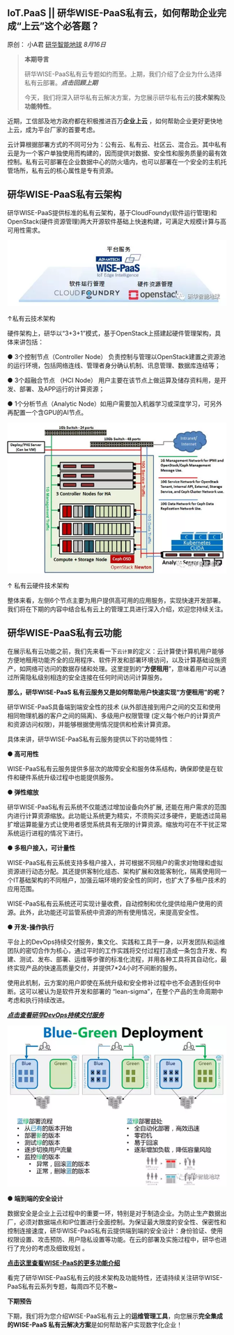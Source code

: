 ## IoT.PaaS || 研华WISE-PaaS私有云，如何帮助企业完成“上云”这个必答题？

原创： 小A君 [研华智能地球](javascript:void(0);) *8月16日*

> **本期导言**
>
> 研华WISE-PaaS私有云专题如约而至。上期，我们介绍了企业为什么选择私有云部署。***点击回顾上期***
>
> 今天，我们将深入研华私有云解决方案，为您展示研华私有云的**技术架构**及**功能特性**。



近期，工信部及地方政府都在积极推进百万**企业上云** ，如何帮助企业更好更快地上云，成为平台厂家的首要考虑。

云计算根据部署方式的不同可分为：公有云、私有云、社区云、混合云。其中私有云是为一个客户单独使用而构建的，因而提供对数据、安全性和服务质量的最有效控制。私有云可部署在企业数据中心的防火墙内，也可以部署在一个安全的主机托管场所，私有云的核心属性是专有资源。

## **研华WISE-PaaS私有云架构**

研华WISE-PaaS提供标准的私有云架构，基于CloudFoundy(软件运行管理)和OpenStack(硬件资源管理)两大开源软件基础上快速构建，可满足大规模计算与高可用性需求。

![img](assets/640-1542253445351)

↑私有云技术架构



硬件架构上，研华以“3+3+1”模式，基于OpenStack上搭建起硬件管理架构，具体来讲包括：

● 3个控制节点（Controller Node）  负责控制与管理以OpenStack建置之资源池的运行环境，包括网络连线、管理者身分确认机制、讯息管理、数据库连结等；

● 3个超融合节点 （HCI Node）  用户主要在该节点上做运算及储存资料用，是开发、部署、及APP运行的计算资源；

● 1个分析节点（Analytic Node）如用户需要加入机器学习或深度学习，可另外再配置一个含GPU的AI节点。



![img](assets/640-1542253453533)

↑ 私有云硬件技术架构



整体来看，左侧6个节点主要为用户提供高可用的应用服务，实现快速开发部署。我们将在下期的内容中结合私有云上的管理工具进行深入介绍，欢迎您持续关注。

## **研华WISE-PaaS私有云功能**

在展示私有云功能之前，我们先来看一下`云计算`的定义：云计算使计算机用户能够方便地租用功能齐全的应用程序、软件开发和部署环境访问，以及计算基础设施资产，如网络可访问的数据存储和处理。这里提到的“**方便租用**”，意味着用户可以通过所需隐私级别相连的安全连接在任何时间访问计算服务。



**那么，研华WISE-PaaS 私有云服务又是如何帮助用户快速实现“方便租用”的呢？**

研华WISE-PaaS具备端到端安全性的技术 (从外部连接到用户之间的交互和使用相同物理机器的客户之间的隔离)、多级用户权限管理 (定义每个帐户的计算资产和资源访问权限)，并能够根据使用情况提供和检索计算资源。

具体来讲，研华WISE-PaaS私有云服务提供以下的功能特性：

**● 高可用性**

WISE-PaaS私有云服务提供多层次的故障安全和服务体系结构，确保即使是在软件和硬件系统升级过程中也能提供服务。

 **● 弹性缩放** 

研华WISE-PaaS私有云系统不仅能透过增加设备向外扩展, 还能在用户需求的范围内进行计算资源缩放。此功能让系统更为精实，不须购买过多硬件，更能透过简易扩增运算能量方式让使用者感觉系统具有无限的计算资源。缩放均可在不干扰正常系统运行进程的情况下进行。

 **● 多租户接入，可计量性**

WISE-PaaS私有云系统支持多租户接入，并可根据不同租户的需求对物理和虚拟资源进行动态分配。其还提供客制化组态、架构扩展和效能客制化，隔离使用同一个IT基础架构的不同租户，加强云端环境的安全性的同时，也扩大了多租户技术的应用范围。

WISE-PaaS私有云系统还可实现计量收费，自动控制和优化提供给用户使用的资源。此外，此功能还可监管系统中资源的所有使用情况，来提高安全性。

**● 开发-操作执行**

平台上的DevOps持续交付服务，集文化、实践和工具于一身，以开发团队和运维团队的密切合作为核心，通过平时的工作实践将交付过程打造成一条包含开发、构建、测试、发布、部署、运维等步骤的标准化流程，并用各种工具将其自动化，最终实现产品的快速高质量交付，并提供7*24小时不间断的服务。

使用此机制，云方案的用户即使在系统升级和安全修补过程中也不会遇到任何中断。这可以被认为是软件开发和部署的 “lean-sigma”，在整个产品的生命周期中考虑和执行持续改进。

[***点击查看研华DevOps持续交付服务***](http://mp.weixin.qq.com/s?__biz=MzAwNDE5ODI5NQ==&mid=2658802096&idx=1&sn=2bfb3e37ec7d06b87daf3329f4fed353&chksm=80a12348b7d6aa5e6a13f645ff50d2e164ca1675dd98aa148a323fe37f38df9bca57706ca80a&scene=21#wechat_redirect)



![img](assets/640-1542253463660)

**● 端到端的安全设计**

数据安全是企业上云过程中的重要一环，特别是对于制造企业。为防止生产数据出厂，必须对数据端点和IP位置进行全面控制。为保证最大限度的安全性、保密性和控制连接速度，研华WISE-PaaS私有云提供端到端的安全设计：身份验证、使用权限设置、攻击预防、用户隐私设置等功能。在云的部署及实施过程中，研华也进行了充分的考虑及细致规划 。

[**点击这里查看WISE-PaaS的更多功能介绍**](http://mp.weixin.qq.com/s?__biz=MzAwNDE5ODI5NQ==&mid=2658801917&idx=1&sn=f714c62bb440206e98ae6a1741d77591&chksm=80a12205b7d6ab13ffd30c56b7addb4e430d1b125e10b82502be77c2a1321c364c8051f61b03&scene=21#wechat_redirect)



看完了研华WISE-PaaS私有云的技术架构及功能特性，还请持续关注研华WISE-PaaS私有云系列专题，每周四不见不散~



**下期预告**

下期，我们将为您介绍WISE-PaaS私有云上的**运维管理工具**，向您展示**完全集成的WISE-PaaS 私有云解决方案**是如何帮助客户实现数字化企业！